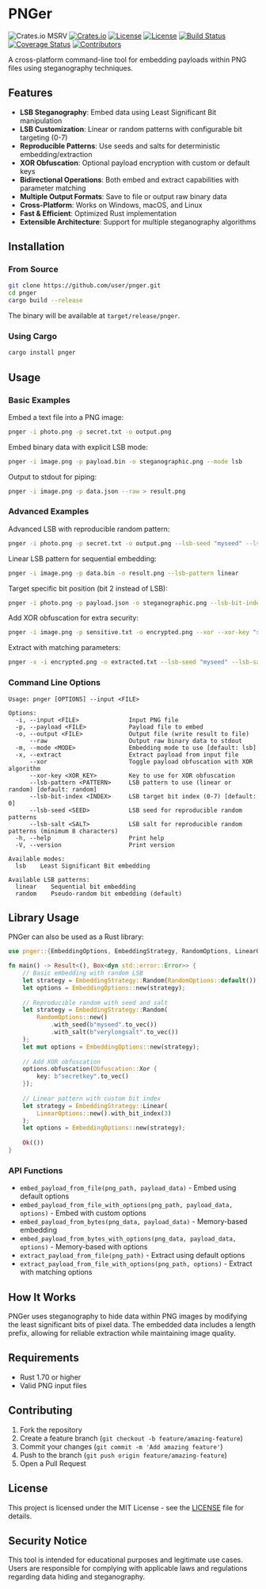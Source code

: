 # PNGer

![Crates.io MSRV](https://img.shields.io/crates/msrv/pnger)
[![Crates.io](https://img.shields.io/crates/v/pnger?style=flat-square)](https://crates.io/crates/pnger)
[![License](https://img.shields.io/badge/license-Apache%202.0-blue?style=flat-square)](LICENSE-APACHE)
[![License](https://img.shields.io/badge/license-MIT-blue?style=flat-square)](LICENSE-MIT)
[![Build Status](https://img.shields.io/github/actions/workflow/status/mathyslv/pnger/ci.yml?branch=main&style=flat-square)](https://github.com/mathyslv/pnger/actions/workflows/ci.yml?query=branch%3Amain)
[![Coverage Status](https://img.shields.io/coveralls/github/mathyslv/pnger/main?style=flat-square)](https://coveralls.io/github/mathyslv/pnger?branch=main)
[![Contributors](https://img.shields.io/github/contributors/mathyslv/pnger?style=flat-square)](https://github.com/mathyslv/pnger/graphs/contributors)


A cross-platform command-line tool for embedding payloads within PNG files using steganography techniques.

## Features

- **LSB Steganography**: Embed data using Least Significant Bit manipulation
- **LSB Customization**: Linear or random patterns with configurable bit targeting (0-7)
- **Reproducible Patterns**: Use seeds and salts for deterministic embedding/extraction
- **XOR Obfuscation**: Optional payload encryption with custom or default keys
- **Bidirectional Operations**: Both embed and extract capabilities with parameter matching
- **Multiple Output Formats**: Save to file or output raw binary data
- **Cross-Platform**: Works on Windows, macOS, and Linux
- **Fast & Efficient**: Optimized Rust implementation
- **Extensible Architecture**: Support for multiple steganography algorithms

## Installation

### From Source
```bash
git clone https://github.com/user/pnger.git
cd pnger
cargo build --release
```

The binary will be available at `target/release/pnger`.

### Using Cargo
```bash
cargo install pnger
```

## Usage

### Basic Examples

Embed a text file into a PNG image:
```bash
pnger -i photo.png -p secret.txt -o output.png
```

Embed binary data with explicit LSB mode:
```bash
pnger -i image.png -p payload.bin -o steganographic.png --mode lsb
```

Output to stdout for piping:
```bash
pnger -i image.png -p data.json --raw > result.png
```

### Advanced Examples

Advanced LSB with reproducible random pattern:
```bash
pnger -i photo.png -p secret.txt -o output.png --lsb-seed "myseed" --lsb-salt "verylongsalt"
```

Linear LSB pattern for sequential embedding:
```bash
pnger -i image.png -p data.bin -o result.png --lsb-pattern linear
```

Target specific bit position (bit 2 instead of LSB):
```bash
pnger -i photo.png -p payload.json -o steganographic.png --lsb-bit-index 2
```

Add XOR obfuscation for extra security:
```bash
pnger -i image.png -p sensitive.txt -o encrypted.png --xor --xor-key "secretkey"
```

Extract with matching parameters:
```bash
pnger -x -i encrypted.png -o extracted.txt --lsb-seed "myseed" --lsb-salt "verylongsalt" --xor --xor-key "secretkey"
```

### Command Line Options

```
Usage: pnger [OPTIONS] --input <FILE>

Options:
  -i, --input <FILE>              Input PNG file
  -p, --payload <FILE>            Payload file to embed
  -o, --output <FILE>             Output file (write result to file)
      --raw                       Output raw binary data to stdout
  -m, --mode <MODE>               Embedding mode to use [default: lsb]
  -x, --extract                   Extract payload from input file
      --xor                       Toggle payload obfuscation with XOR algorithm
      --xor-key <XOR_KEY>         Key to use for XOR obfuscation
      --lsb-pattern <PATTERN>     LSB pattern to use (linear or random) [default: random]
      --lsb-bit-index <INDEX>     LSB target bit index (0-7) [default: 0]
      --lsb-seed <SEED>           LSB seed for reproducible random patterns
      --lsb-salt <SALT>           LSB salt for reproducible random patterns (minimum 8 characters)
  -h, --help                      Print help
  -V, --version                   Print version

Available modes:
  lsb    Least Significant Bit embedding

Available LSB patterns:
  linear    Sequential bit embedding
  random    Pseudo-random bit embedding (default)
```

## Library Usage

PNGer can also be used as a Rust library:

```rust
use pnger::{EmbeddingOptions, EmbeddingStrategy, RandomOptions, LinearOptions, Obfuscation};

fn main() -> Result<(), Box<dyn std::error::Error>> {
    // Basic embedding with random LSB
    let strategy = EmbeddingStrategy::Random(RandomOptions::default());
    let options = EmbeddingOptions::new(strategy);
    
    // Reproducible random with seed and salt
    let strategy = EmbeddingStrategy::Random(
        RandomOptions::new()
            .with_seed(b"myseed".to_vec())
            .with_salt(b"verylongsalt".to_vec())
    );
    let mut options = EmbeddingOptions::new(strategy);
    
    // Add XOR obfuscation
    options.obfuscation(Obfuscation::Xor { 
        key: b"secretkey".to_vec() 
    });
    
    // Linear pattern with custom bit index
    let strategy = EmbeddingStrategy::Linear(
        LinearOptions::new().with_bit_index(3)
    );
    let options = EmbeddingOptions::new(strategy);
    
    Ok(())
}
```

### API Functions

- `embed_payload_from_file(png_path, payload_data)` - Embed using default options
- `embed_payload_from_file_with_options(png_path, payload_data, options)` - Embed with custom options
- `embed_payload_from_bytes(png_data, payload_data)` - Memory-based embedding
- `embed_payload_from_bytes_with_options(png_data, payload_data, options)` - Memory-based with options
- `extract_payload_from_file(png_path)` - Extract using default options
- `extract_payload_from_file_with_options(png_path, options)` - Extract with matching options

## How It Works

PNGer uses steganography to hide data within PNG images by modifying the least significant bits of pixel data. The embedded data includes a length prefix, allowing for reliable extraction while maintaining image quality.

## Requirements

- Rust 1.70 or higher
- Valid PNG input files

## Contributing

1. Fork the repository
2. Create a feature branch (`git checkout -b feature/amazing-feature`)
3. Commit your changes (`git commit -m 'Add amazing feature'`)
4. Push to the branch (`git push origin feature/amazing-feature`)
5. Open a Pull Request

## License

This project is licensed under the MIT License - see the [LICENSE](LICENSE) file for details.

## Security Notice

This tool is intended for educational purposes and legitimate use cases. Users are responsible for complying with applicable laws and regulations regarding data hiding and steganography.

